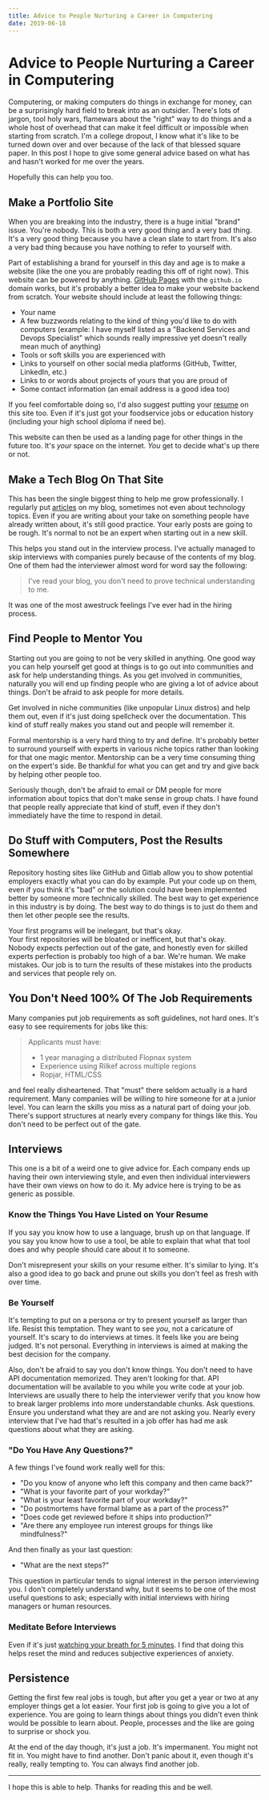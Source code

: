 ```yaml
---
title: Advice to People Nurturing a Career in Computering
date: 2019-06-18
---
```


# Advice to People Nurturing a Career in Computering

Computering, or making computers do things in exchange for money, can be a
surprisingly hard field to break into as an outsider. There's lots of jargon, 
tool holy wars, flamewars about the "right" way to do things and a whole host
of overhead that can make it feel difficult or impossible when starting from
scratch. I'm a college dropout, I know what it's like to be turned down over
and over because of the lack of that blessed square paper. In this post I 
hope to give some general advice based on what has and hasn't worked for me
over the years.

Hopefully this can help you too.

## Make a Portfolio Site

When you are breaking into the industry, there is a huge initial "brand" issue.
You're nobody. This is both a very good thing and a very bad thing. It's a very
good thing because you have a clean slate to start from. It's also a very bad
thing because you have nothing to refer to yourself with.

Part of establishing a brand for yourself in this day and age is to make a website
(like the one you are probably reading this off of right now). This website can
be powered by anything. [GitHub Pages](https://pages.github.com) with the `github.io`
domain works, but it's probably a better idea to make your website backend from scratch.
Your website should include at least the following things:

- Your name
- A few buzzwords relating to the kind of thing you'd like to do with computers (example: I have myself listed as a "Backend Services and Devops Specialist" which sounds really impressive yet doesn't really mean much of anything)
- Tools or soft skills you are experienced with
- Links to yourself on other social media platforms (GitHub, Twitter, LinkedIn, etc.)
- Links to or words about projects of yours that you are proud of
- Some contact information (an email address is a good idea too)

If you feel comfortable doing so, I'd also suggest putting your [resume](https://christine.website/resume)
on this site too. Even if it's just got your foodservice jobs or education 
history (including your high school diploma if need be).

This website can then be used as a landing page for other things in the future
too. It's _your_ space on the internet. _You_ get to decide what's up there or 
not.

## Make a Tech Blog On That Site

This has been the single biggest thing to help me grow professionally. I regularly
put [articles](https://christine.website/blog) on my blog, sometimes not even about
technology topics. Even if you are writing about your take on something people have
already written about, it's still good practice. Your early posts are going to be
rough. It's normal to not be an expert when starting out in a new skill.

This helps you stand out in the interview process. I've actually managed to skip
interviews with companies purely because of the contents of my blog. One of them
had the interviewer almost word for word say the following:

> I've read your blog, you don't need to prove technical understanding to me.

It was one of the most awestruck feelings I've ever had in the hiring process.

## Find People to Mentor You

Starting out you are going to not be very skilled in anything. One good way you
can help yourself get good at things is to go out into communities and ask for
help understanding things. As you get involved in communities, naturally you will
end up finding people who are giving a lot of advice about things. Don't be 
afraid to ask people for more details. 

Get involved in niche communities (like unpopular Linux distros) and help them
out, even if it's just doing spellcheck over the documentation. This kind of 
stuff really makes you stand out and people will remember it.

Formal mentorship is a very hard thing to try and define. It's probably better
to surround yourself with experts in various niche topics rather than looking
for that one magic mentor. Mentorship can be a very time consuming thing on the
expert's side. Be thankful for what you can get and try and give back by helping
other people too.

Seriously though, don't be afraid to email or DM people for more information about
topics that don't make sense in group chats. I have found that people really 
appreciate that kind of stuff, even if they don't immediately have the time to
respond in detail.

## Do Stuff with Computers, Post the Results Somewhere

Repository hosting sites like GitHub and Gitlab allow you to show potential
employers exactly what you can do by example. Put your code up on them, even
if you think it's "bad" or the solution could have been implemented better by
someone more technically skilled. The best way to get experience in this industry 
is by doing. The best way to do things is to just do them and then let other
people see the results.

Your first programs will be inelegant, but that's okay.  
Your first repositories will be bloated or inefficent, but that's okay.  
Nobody expects perfection out of the gate, and honestly even for skilled experts
perfection is probably too high of a bar. We're human. We make mistakes. Our job
is to turn the results of these mistakes into the products and services that
people rely on.

## You Don't Need 100% Of The Job Requirements

Many companies put job requirements as soft guidelines, not hard ones. It's easy
to see requirements for jobs like this:

> Applicants must have:
>
> - 1 year managing a distributed Flopnax system
> - Experience using Rilkef across multiple regions
> - Ropjar, HTML/CSS

and feel really disheartened. That "must" there seldom actually is a hard 
requirement. Many companies will be willing to hire someone for at a junior 
level. You can learn the skills you miss as a natural part of doing your job.
There's support structures at nearly every company for things like this. You
don't need to be perfect out of the gate.

## Interviews

This one is a bit of a weird one to give advice for. Each company ends up having
their own interviewing style, and even then individual interviewers have their
own views on how to do it. My advice here is trying to be as generic as possible.

### Know the Things You Have Listed on Your Resume

If you say you know how to use a language, brush up on that language. If you say
you know how to use a tool, be able to explain that what that tool does and why
people should care about it to someone.

Don't misrepresent your skills on your resume either. It's similar to lying. It's
also a good idea to go back and prune out skills you don't feel as fresh with over
time.

### Be Yourself

It's tempting to put on a persona or try to present yourself as larger than life.
Resist this temptation. They want to see _you_, not a caricature of yourself. It's
scary to do interviews at times. It feels like you are being judged. It's not
personal. Everything in interviews is aimed at making the best decision for the
company. 

Also, don't be afraid to say you don't know things. You don't need to have API
documentation memorized. They aren't looking for that. API documentation will be
available to you while you write code at your job. Interviews are usually there
to help the interviewer verify that you know how to break larger problems into 
more understandable chunks. Ask questions. Ensure you understand what they are
and are not asking you. Nearly every interview that I've had that's resulted in
a job offer has had me ask questions about what they are asking.

### "Do You Have Any Questions?"

A few things I've found work really well for this:

- "Do you know of anyone who left this company and then came back?"
- "What is your favorite part of your workday?"
- "What is your least favorite part of your workday?"
- "Do postmortems have formal blame as a part of the process?"
- "Does code get reviewed before it ships into production?"
- "Are there any employee run interest groups for things like mindfulness?"

And then finally as your last question:

- "What are the next steps?"

This question in particular tends to signal interest in the person interviewing
you. I don't completely understand why, but it seems to be one of the most
useful questions to ask; especially with initial interviews with hiring managers
or human resources.

### Meditate Before Interviews

Even if it's just [watching your breath for 5 minutes](https://when-then-zen.christine.website/meditation/anapana).
I find that doing this helps reset the mind and reduces subjective experiences of
anxiety. 

## Persistence

Getting the first few real jobs is tough, but after you get a year or two at any
employer things get a lot easier. Your first job is going to give you a lot of
experience. You are going to learn things about things you didn't even think 
would be possible to learn about. People, processes and the like are going to
surprise or shock you. 

At the end of the day though, it's just a job. It's impermanent. You might not
fit in. You might have to find another. Don't panic about it, even though it's
really, really tempting to. You can always find another job.

---

I hope this is able to help. Thanks for reading this and be well.

